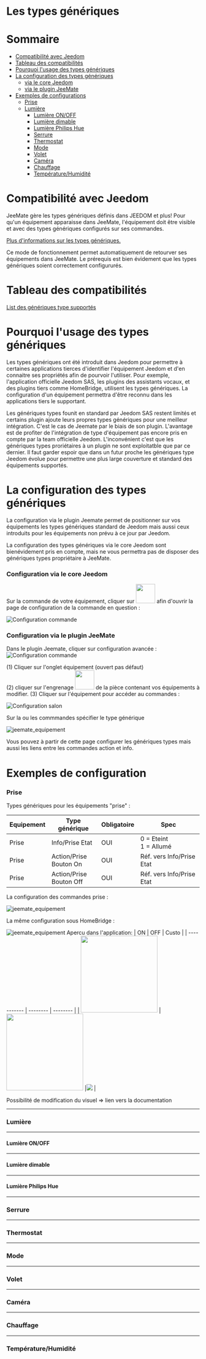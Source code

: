 # Les types génériques

Sommaire
==============================

- [Compatibilité avec Jeedom](#paragraphe1)
- [Tableau des compatibilités](#paragraphe2)
- [Pourquoi l'usage des types génériques](#paragraphe3)
- [La configuration des types génériques](#paragraphe4)
  - [via le core Jeedom](#paragraphe4-1)
  - [via le plugin JeeMate](#paragraphe4-2)
- [Exemples de configurations](#paragraphe5)
  - [Prise](#paragraphe5-1)
  - [Lumière](#paragraphe5-2)
    - [Lumière ON/OFF](#paragraphe5-2-1)
    - [Lumière dimable](#paragraphe5-2-2)
    - [Lumière Philips Hue](#paragraphe5-2-2)
    - [Serrure](#paragraphe5-3)
    - [Thermostat](#paragraphe5-3)
    - [Mode](#paragraphe5-3)
    - [Volet](#paragraphe5-3)
    - [Caméra](#paragraphe5-3)
    - [Chauffage](#paragraphe5-3)
    - [Température/Humidité](#paragraphe5-3)

Compatibilité avec Jeedom <a name="paragraphe1"></a>
==============================

JeeMate gère les types génériques définis dans JEEDOM et plus!
Pour qu'un équipement apparaisse dans JeeMate, l'équipement doit être visible et avec des types génériques configurés sur ses commandes.

[Plus d'informations sur les types génériques.](https://www.jeedom.com/blog/3327-application-mobile-les-types-generiques/)

Ce mode de fonctionnement permet automatiquement de retourver ses équipements dans JeeMate. 
Le prérequis est bien évidement que les types génériques soient correctement configururés.

Tableau des compatibilités <a name="paragraphe2"></a>
==============================

[List des génériques type supportés](index.md#paragraphe5)

Pourquoi l'usage des types génériques <a name="paragraphe3"></a>
==============================

Les types génériques ont été introduit dans Jeedom pour permettre à certaines applications tierces d'identifier l'équipement Jeedom et d'en connaitre ses propriétés afin de pourvoir l'utiliser.
Pour exemple, l'application officielle Jeedom SAS, les plugins des assistants vocaux, et des plugins tiers comme HomeBridge, utilisent les types génériques.
La configuration d'un équipement permettra d'être reconnu dans les applications tiers le supportant.

Les génériques types founit en standard par Jeedom SAS restent limités et certains plugin ajoute leurs propres types génériques pour une meilleur intégration. C'est le cas de Jeemate par le biais de son plugin.
L'avantage est de profiter de l'intégration de type d'équipement pas encore pris en compte par la team officielle Jeedom.
L'inconvénient c'est que les génériques types proriétaires à un plugin ne sont exploitatble que par ce dernier. 
Il faut garder espoir que dans un futur proche les génériques type Jeedom évolue pour permettre une plus large couverture et standard des équipements supportés.

La configuration des types génériques <a name="paragraphe4"></a>
==============================

La configuration via le plugin Jeemate permet de positionner sur vos équipements les types génériques standard de Jeedom mais aussi ceux introduits pour les équipements non prévu à ce jour par Jeedom.

La configuration des types génériques via le core Jeedom sont bienévidement pris en compte, mais ne vous permettra pas de disposer des génériques types propriétaire à JeeMate.

### Configuration via le core Jeedom <a name="paragraphe4-1"></a>

Sur la commande de votre équipement, cliquer sur <img src="../images/gentype/engrenage.png" width="50" height="50"> afin d'ouvrir la page de configuration de la commande en question :

![Configuration commande](../images/gentype/configuration_commande.png)

### Configuration via le plugin JeeMate <a name="paragraphe4-2"></a>

Dans le plugin Jeemate, cliquer sur configuration avancée :
![Configuration commande](../images/gentype/configuration_avancee.png)

(1) Cliquer sur l'onglet équipement (ouvert pas défaut)<br/>
(2) cliquer sur l'engrenage <img src="../images/gentype/engrenage_vert.png" width="50" height="50"> de la pièce contenant vos équipements à modifier.
(3) Cliquer sur l'équipement pour accéder au commandes :

![Configuration salon](../images/gentype/jeemate_salon.png)

Sur la ou les commmandes spécifier le type générique

![jeemate_equipement](../images/gentype/jeemate_applique.png)

Vous pouvez à partir de cette page configurer les génériques types mais aussi les liens entre les commandes action et info.


Exemples de configuration <a name="paragraphe5"></a>
==============================

### **Prise** <a name="paragraphe5-1"></a>

Types génériques pour les équipements "prise" :

| Equipement | Type générique | Obligatoire | Spec |
| ----------- | -------- | -------- | -------- |
| Prise	|Info/Prise Etat	|OUI	| 0 = Eteint <br/>1 = Allumé
| Prise	|Action/Prise<br/> Bouton On|	OUI	|Réf. vers Info/Prise Etat
| Prise	|Action/Prise<br/>Bouton Off|	OUI	|Réf. vers Info/Prise Etat

La configuration des commandes prise :

![jeemate_equipement](../images/gentype/gentype_prise01.png)

La même configuration sous HomeBridge  :

![jeemate_equipement](../images/gentype/gentype_prise01_hb.png)
Apercu dans l'application:
| ON | OFF | Custo |
| ----------- | -------- | -------- |
| <img src="../images/gentype/gentype_prise_on.jpg" width="200">	|<img src="../images/gentype/gentype_prise_off.jpg" width="200">	|<img src="../images/gentype/animation.gif">	|




Possibilité de modification du visuel 
=> lien vers la documentation



___
### Lumière <a name="paragraphe5-2"></a>

___
#### Lumière ON/OFF <a name="paragraphe5-2-1"></a>

___
#### Lumière dimable <a name="paragraphe5-2-2"></a>

___
#### Lumière Philips Hue <a name="paragraphe5-2-3"></a>

___
### Serrure <a name="paragraphe5-3"></a>

___
### Thermostat <a name="paragraphe5-1"></a>

___
### Mode <a name="paragraphe5-1"></a>

___
### Volet <a name="paragraphe5-1"></a>

___
### Caméra <a name="paragraphe5-1"></a>

___
### Chauffage <a name="paragraphe5-1"></a>

___
### Température/Humidité <a name="paragraphe5-1"></a>

